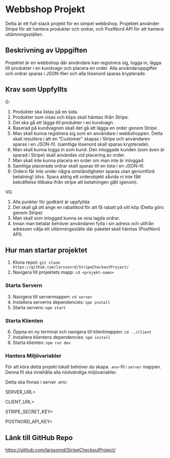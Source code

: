 # Webbshop Projekt

Detta är ett full-stack projekt för en simpel webbshop. Projektet använder Stripe för att hantera produkter och ordrar, och PostNord API för att hantera utlämningsställen.

## Beskrivning av Uppgiften

Projektet är en webbshop där användare kan registrera sig, logga in, lägga till produkter i en kundvagn och placera en order. Alla användaruppgifter och ordrar sparas i JSON-filer och alla lösenord sparas krypterade. 

## Krav som Uppfyllts

G:
1. Produkter ska listas på en sida. 
2. Produkter som visas och köps skall hämtas ifrån Stripe.
3. Det ska gå att lägga till produkter i en kundvagn.
4. Baserad på kundvagnen skall det gå att lägga en order genom Stripe.
5. Man skall kunna registrera sig som en användare i webbshoppen. Detta skall resultera i att en ”Customer” skapas i Stripe och användaren sparas i en JSON-fil. (samtliga lösenord skall sparas krypterade).
6. Man skall kunna logga in som kund. Den inloggade kunden (som även är sparad i Stripe) skall användas vid placering av order.
7. Man skall inte kunna placera en order om man inte är inloggad.
8. Samtliga placerade ordrar skall sparas till en lista i en JSON-fil.
9. Ordern får inte under några omständigheter sparas utan genomförd betalning! (dvs. Spara aldrig ett orderobjekt såvida ni inte fått bekräftelse tillbaka ifrån stripe att betalningen gått igenom).

VG:
1. Alla punkter för godkänt är uppfyllda
2. Det skall gå att ange en rabattkod för att få rabatt på sitt köp (Detta görs genom Stripe)
3. Man skall som inloggad kunna se sina lagda ordrar.
4. Innan man betalar behöver användaren fylla i sin adress och utifrån adressen välja ett utlämningsställe där paketet skall hämtas (PostNord API).


## Hur man startar projektet

1. Klona repot: `git clone https://github.com/larssonrd/StripeCheckoutProject/`
2. Navigera till projektets mapp: `cd <projekt-namn>`

### Starta Servern

3. Navigera till servermappen: `cd server`
4. Installera serverns dependencies: `npm install`
5. Starta servern: `npm start`

### Starta Klienten

6. Öppna en ny terminal och navigera till klientmappen: `cd ../client`
7. Installera klientens dependencies: `npm install`
8. Starta klienten: `npm run dev`

### Hantera Miljövariabler

För att köra detta projekt lokalt behöver du skapa `.env`-fil i `server` mappen. Denna fil ska innehålla alla nödvändiga miljövariabler. 

Detta ska finnas i server .env: 

SERVER_URL=

CLIENT_URL=

STRIPE_SECRET_KEY=

POSTNORD_API_KEY=


## Länk till GitHub Repo

https://github.com/larssonrd/StripeCheckoutProject/
